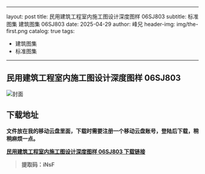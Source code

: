 ﻿
---
layout:     post
title:      民用建筑工程室内施工图设计深度图样 06SJ803
subtitle:   标准图集 建筑图集 	06SJ803
date:       2025-04-29
author:     峰兄
header-img: img/the-first.png
catalog: true
tags:
- 建筑图集
- 标准图集
---
## 民用建筑工程室内施工图设计深度图样 06SJ803
![封面](https://pic1.imgdb.cn/item/680f206e58cb8da5c8d1c885.png)

## 下载地址 ##
**文件放在我的移动云盘里面，下载时需要注册一个移动云盘账号，登陆后下载，稍稍麻烦一点。**  
  
[**民用建筑工程室内施工图设计深度图样 06SJ803 下载链接**](https://caiyun.139.com/m/i?105CerCWVprDj)

> **提取码：iNsF**
